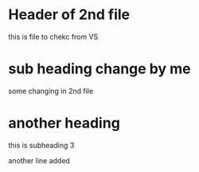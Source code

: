 # Header of 2nd file

this is file to chekc from VS


# sub heading change by me
some changing in 2nd file 

# another heading

this is subheading 3

another line added